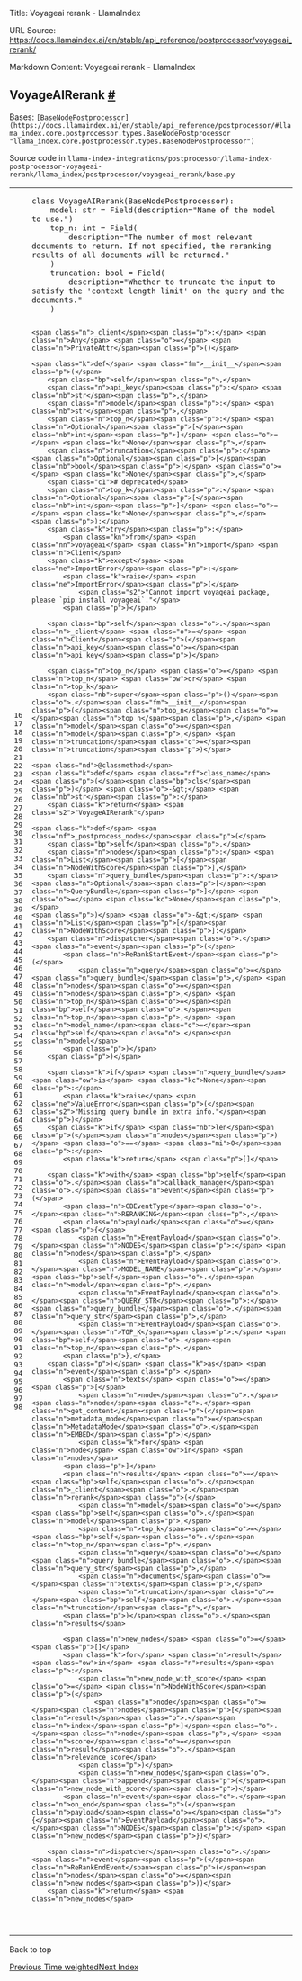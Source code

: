 Title: Voyageai rerank - LlamaIndex

URL Source: https://docs.llamaindex.ai/en/stable/api_reference/postprocessor/voyageai_rerank/

Markdown Content:
Voyageai rerank - LlamaIndex


VoyageAIRerank [#](https://docs.llamaindex.ai/en/stable/api_reference/postprocessor/voyageai_rerank/#llama_index.postprocessor.voyageai_rerank.VoyageAIRerank "Permanent link")
-------------------------------------------------------------------------------------------------------------------------------------------------------------------------------

Bases: `[BaseNodePostprocessor](https://docs.llamaindex.ai/en/stable/api_reference/postprocessor/#llama_index.core.postprocessor.types.BaseNodePostprocessor "llama_index.core.postprocessor.types.BaseNodePostprocessor")`

Source code in `llama-index-integrations/postprocessor/llama-index-postprocessor-voyageai-rerank/llama_index/postprocessor/voyageai_rerank/base.py`

<table class="highlighttable"><tbody><tr><td class="linenos"><div class="linenodiv"><pre><span></span><span class="normal">16</span>
<span class="normal">17</span>
<span class="normal">18</span>
<span class="normal">19</span>
<span class="normal">20</span>
<span class="normal">21</span>
<span class="normal">22</span>
<span class="normal">23</span>
<span class="normal">24</span>
<span class="normal">25</span>
<span class="normal">26</span>
<span class="normal">27</span>
<span class="normal">28</span>
<span class="normal">29</span>
<span class="normal">30</span>
<span class="normal">31</span>
<span class="normal">32</span>
<span class="normal">33</span>
<span class="normal">34</span>
<span class="normal">35</span>
<span class="normal">36</span>
<span class="normal">37</span>
<span class="normal">38</span>
<span class="normal">39</span>
<span class="normal">40</span>
<span class="normal">41</span>
<span class="normal">42</span>
<span class="normal">43</span>
<span class="normal">44</span>
<span class="normal">45</span>
<span class="normal">46</span>
<span class="normal">47</span>
<span class="normal">48</span>
<span class="normal">49</span>
<span class="normal">50</span>
<span class="normal">51</span>
<span class="normal">52</span>
<span class="normal">53</span>
<span class="normal">54</span>
<span class="normal">55</span>
<span class="normal">56</span>
<span class="normal">57</span>
<span class="normal">58</span>
<span class="normal">59</span>
<span class="normal">60</span>
<span class="normal">61</span>
<span class="normal">62</span>
<span class="normal">63</span>
<span class="normal">64</span>
<span class="normal">65</span>
<span class="normal">66</span>
<span class="normal">67</span>
<span class="normal">68</span>
<span class="normal">69</span>
<span class="normal">70</span>
<span class="normal">71</span>
<span class="normal">72</span>
<span class="normal">73</span>
<span class="normal">74</span>
<span class="normal">75</span>
<span class="normal">76</span>
<span class="normal">77</span>
<span class="normal">78</span>
<span class="normal">79</span>
<span class="normal">80</span>
<span class="normal">81</span>
<span class="normal">82</span>
<span class="normal">83</span>
<span class="normal">84</span>
<span class="normal">85</span>
<span class="normal">86</span>
<span class="normal">87</span>
<span class="normal">88</span>
<span class="normal">89</span>
<span class="normal">90</span>
<span class="normal">91</span>
<span class="normal">92</span>
<span class="normal">93</span>
<span class="normal">94</span>
<span class="normal">95</span>
<span class="normal">96</span>
<span class="normal">97</span>
<span class="normal">98</span></pre></div></td><td class="code"><div><pre><span></span><code><span class="k">class</span> <span class="nc">VoyageAIRerank</span><span class="p">(</span><span class="n">BaseNodePostprocessor</span><span class="p">):</span>
    <span class="n">model</span><span class="p">:</span> <span class="nb">str</span> <span class="o">=</span> <span class="n">Field</span><span class="p">(</span><span class="n">description</span><span class="o">=</span><span class="s2">"Name of the model to use."</span><span class="p">)</span>
    <span class="n">top_n</span><span class="p">:</span> <span class="nb">int</span> <span class="o">=</span> <span class="n">Field</span><span class="p">(</span>
        <span class="n">description</span><span class="o">=</span><span class="s2">"The number of most relevant documents to return. If not specified, the reranking results of all documents will be returned."</span>
    <span class="p">)</span>
    <span class="n">truncation</span><span class="p">:</span> <span class="nb">bool</span> <span class="o">=</span> <span class="n">Field</span><span class="p">(</span>
        <span class="n">description</span><span class="o">=</span><span class="s2">"Whether to truncate the input to satisfy the 'context length limit' on the query and the documents."</span>
    <span class="p">)</span>

    <span class="n">_client</span><span class="p">:</span> <span class="n">Any</span> <span class="o">=</span> <span class="n">PrivateAttr</span><span class="p">()</span>

    <span class="k">def</span> <span class="fm">__init__</span><span class="p">(</span>
        <span class="bp">self</span><span class="p">,</span>
        <span class="n">api_key</span><span class="p">:</span> <span class="nb">str</span><span class="p">,</span>
        <span class="n">model</span><span class="p">:</span> <span class="nb">str</span><span class="p">,</span>
        <span class="n">top_n</span><span class="p">:</span> <span class="n">Optional</span><span class="p">[</span><span class="nb">int</span><span class="p">]</span> <span class="o">=</span> <span class="kc">None</span><span class="p">,</span>
        <span class="n">truncation</span><span class="p">:</span> <span class="n">Optional</span><span class="p">[</span><span class="nb">bool</span><span class="p">]</span> <span class="o">=</span> <span class="kc">None</span><span class="p">,</span>
        <span class="c1"># deprecated</span>
        <span class="n">top_k</span><span class="p">:</span> <span class="n">Optional</span><span class="p">[</span><span class="nb">int</span><span class="p">]</span> <span class="o">=</span> <span class="kc">None</span><span class="p">,</span>
    <span class="p">):</span>
        <span class="k">try</span><span class="p">:</span>
            <span class="kn">from</span> <span class="nn">voyageai</span> <span class="kn">import</span> <span class="n">Client</span>
        <span class="k">except</span> <span class="ne">ImportError</span><span class="p">:</span>
            <span class="k">raise</span> <span class="ne">ImportError</span><span class="p">(</span>
                <span class="s2">"Cannot import voyageai package, please `pip install voyageai`."</span>
            <span class="p">)</span>

        <span class="bp">self</span><span class="o">.</span><span class="n">_client</span> <span class="o">=</span> <span class="n">Client</span><span class="p">(</span><span class="n">api_key</span><span class="o">=</span><span class="n">api_key</span><span class="p">)</span>

        <span class="n">top_n</span> <span class="o">=</span> <span class="n">top_n</span> <span class="ow">or</span> <span class="n">top_k</span>
        <span class="nb">super</span><span class="p">()</span><span class="o">.</span><span class="fm">__init__</span><span class="p">(</span><span class="n">top_n</span><span class="o">=</span><span class="n">top_n</span><span class="p">,</span> <span class="n">model</span><span class="o">=</span><span class="n">model</span><span class="p">,</span> <span class="n">truncation</span><span class="o">=</span><span class="n">truncation</span><span class="p">)</span>

    <span class="nd">@classmethod</span>
    <span class="k">def</span> <span class="nf">class_name</span><span class="p">(</span><span class="bp">cls</span><span class="p">)</span> <span class="o">-&gt;</span> <span class="nb">str</span><span class="p">:</span>
        <span class="k">return</span> <span class="s2">"VoyageAIRerank"</span>

    <span class="k">def</span> <span class="nf">_postprocess_nodes</span><span class="p">(</span>
        <span class="bp">self</span><span class="p">,</span>
        <span class="n">nodes</span><span class="p">:</span> <span class="n">List</span><span class="p">[</span><span class="n">NodeWithScore</span><span class="p">],</span>
        <span class="n">query_bundle</span><span class="p">:</span> <span class="n">Optional</span><span class="p">[</span><span class="n">QueryBundle</span><span class="p">]</span> <span class="o">=</span> <span class="kc">None</span><span class="p">,</span>
    <span class="p">)</span> <span class="o">-&gt;</span> <span class="n">List</span><span class="p">[</span><span class="n">NodeWithScore</span><span class="p">]:</span>
        <span class="n">dispatcher</span><span class="o">.</span><span class="n">event</span><span class="p">(</span>
            <span class="n">ReRankStartEvent</span><span class="p">(</span>
                <span class="n">query</span><span class="o">=</span><span class="n">query_bundle</span><span class="p">,</span> <span class="n">nodes</span><span class="o">=</span><span class="n">nodes</span><span class="p">,</span> <span class="n">top_n</span><span class="o">=</span><span class="bp">self</span><span class="o">.</span><span class="n">top_n</span><span class="p">,</span> <span class="n">model_name</span><span class="o">=</span><span class="bp">self</span><span class="o">.</span><span class="n">model</span>
            <span class="p">)</span>
        <span class="p">)</span>

        <span class="k">if</span> <span class="n">query_bundle</span> <span class="ow">is</span> <span class="kc">None</span><span class="p">:</span>
            <span class="k">raise</span> <span class="ne">ValueError</span><span class="p">(</span><span class="s2">"Missing query bundle in extra info."</span><span class="p">)</span>
        <span class="k">if</span> <span class="nb">len</span><span class="p">(</span><span class="n">nodes</span><span class="p">)</span> <span class="o">==</span> <span class="mi">0</span><span class="p">:</span>
            <span class="k">return</span> <span class="p">[]</span>

        <span class="k">with</span> <span class="bp">self</span><span class="o">.</span><span class="n">callback_manager</span><span class="o">.</span><span class="n">event</span><span class="p">(</span>
            <span class="n">CBEventType</span><span class="o">.</span><span class="n">RERANKING</span><span class="p">,</span>
            <span class="n">payload</span><span class="o">=</span><span class="p">{</span>
                <span class="n">EventPayload</span><span class="o">.</span><span class="n">NODES</span><span class="p">:</span> <span class="n">nodes</span><span class="p">,</span>
                <span class="n">EventPayload</span><span class="o">.</span><span class="n">MODEL_NAME</span><span class="p">:</span> <span class="bp">self</span><span class="o">.</span><span class="n">model</span><span class="p">,</span>
                <span class="n">EventPayload</span><span class="o">.</span><span class="n">QUERY_STR</span><span class="p">:</span> <span class="n">query_bundle</span><span class="o">.</span><span class="n">query_str</span><span class="p">,</span>
                <span class="n">EventPayload</span><span class="o">.</span><span class="n">TOP_K</span><span class="p">:</span> <span class="bp">self</span><span class="o">.</span><span class="n">top_n</span><span class="p">,</span>
            <span class="p">},</span>
        <span class="p">)</span> <span class="k">as</span> <span class="n">event</span><span class="p">:</span>
            <span class="n">texts</span> <span class="o">=</span> <span class="p">[</span>
                <span class="n">node</span><span class="o">.</span><span class="n">node</span><span class="o">.</span><span class="n">get_content</span><span class="p">(</span><span class="n">metadata_mode</span><span class="o">=</span><span class="n">MetadataMode</span><span class="o">.</span><span class="n">EMBED</span><span class="p">)</span>
                <span class="k">for</span> <span class="n">node</span> <span class="ow">in</span> <span class="n">nodes</span>
            <span class="p">]</span>
            <span class="n">results</span> <span class="o">=</span> <span class="bp">self</span><span class="o">.</span><span class="n">_client</span><span class="o">.</span><span class="n">rerank</span><span class="p">(</span>
                <span class="n">model</span><span class="o">=</span><span class="bp">self</span><span class="o">.</span><span class="n">model</span><span class="p">,</span>
                <span class="n">top_k</span><span class="o">=</span><span class="bp">self</span><span class="o">.</span><span class="n">top_n</span><span class="p">,</span>
                <span class="n">query</span><span class="o">=</span><span class="n">query_bundle</span><span class="o">.</span><span class="n">query_str</span><span class="p">,</span>
                <span class="n">documents</span><span class="o">=</span><span class="n">texts</span><span class="p">,</span>
                <span class="n">truncation</span><span class="o">=</span><span class="bp">self</span><span class="o">.</span><span class="n">truncation</span><span class="p">,</span>
            <span class="p">)</span><span class="o">.</span><span class="n">results</span>

            <span class="n">new_nodes</span> <span class="o">=</span> <span class="p">[]</span>
            <span class="k">for</span> <span class="n">result</span> <span class="ow">in</span> <span class="n">results</span><span class="p">:</span>
                <span class="n">new_node_with_score</span> <span class="o">=</span> <span class="n">NodeWithScore</span><span class="p">(</span>
                    <span class="n">node</span><span class="o">=</span><span class="n">nodes</span><span class="p">[</span><span class="n">result</span><span class="o">.</span><span class="n">index</span><span class="p">]</span><span class="o">.</span><span class="n">node</span><span class="p">,</span> <span class="n">score</span><span class="o">=</span><span class="n">result</span><span class="o">.</span><span class="n">relevance_score</span>
                <span class="p">)</span>
                <span class="n">new_nodes</span><span class="o">.</span><span class="n">append</span><span class="p">(</span><span class="n">new_node_with_score</span><span class="p">)</span>
            <span class="n">event</span><span class="o">.</span><span class="n">on_end</span><span class="p">(</span><span class="n">payload</span><span class="o">=</span><span class="p">{</span><span class="n">EventPayload</span><span class="o">.</span><span class="n">NODES</span><span class="p">:</span> <span class="n">new_nodes</span><span class="p">})</span>

        <span class="n">dispatcher</span><span class="o">.</span><span class="n">event</span><span class="p">(</span><span class="n">ReRankEndEvent</span><span class="p">(</span><span class="n">nodes</span><span class="o">=</span><span class="n">new_nodes</span><span class="p">))</span>
        <span class="k">return</span> <span class="n">new_nodes</span>
</code></pre></div></td></tr></tbody></table>

Back to top

[Previous Time weighted](https://docs.llamaindex.ai/en/stable/api_reference/postprocessor/time_weighted/)[Next Index](https://docs.llamaindex.ai/en/stable/api_reference/objects/)
